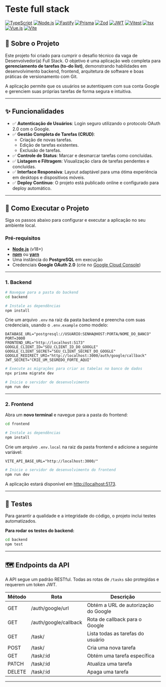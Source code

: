 # Teste full stack

[![TypeScript](https://img.shields.io/badge/TypeScript-3178C6?style=for-the-badge&logo=typescript&logoColor=white)](https://www.typescriptlang.org/)
[![Node.js](https://img.shields.io/badge/Node.js-339933?style=for-the-badge&logo=nodedotjs&logoColor=white)](https://nodejs.org/)
[![Fastify](https://img.shields.io/badge/Fastify-000000?style=for-the-badge&logo=fastify&logoColor=white)](https://www.fastify.io/)
[![Prisma](https://img.shields.io/badge/Prisma-2D3748?style=for-the-badge&logo=prisma&logoColor=white)](https://www.prisma.io/)
[![Zod](https://img.shields.io/badge/Zod-3E67B1?style=for-the-badge&logo=zod&logoColor=white)](https://zod.dev/)
[![JWT](https://img.shields.io/badge/JWT-000000?style=for-the-badge&logo=jsonwebtokens&logoColor=white)](https://jwt.io/)
[![Vitest](https://img.shields.io/badge/Vitest-6E9F18?style=for-the-badge&logo=vitest&logoColor=white)](https://vitest.dev/)
[![tsx](https://img.shields.io/badge/tsx-blue?style=for-the-badge)](https://tsx.is/)
[![Vue.js](https://img.shields.io/badge/Vue.js-4FC08D?style=for-the-badge&logo=vuedotjs&logoColor=white)](https://vuejs.org/)
[![Vite](https://img.shields.io/badge/Vite-646CFF?style=for-the-badge&logo=vite&logoColor=white)](https://vitejs.dev/)


## 🎯 Sobre o Projeto

Este projeto foi criado para cumprir o desafio técnico da vaga de Desenvolvedor(a) Full Stack. O objetivo é uma aplicação web completa para **gerenciamento de tarefas (to-do list)**, demonstrando habilidades em desenvolvimento backend, frontend, arquitetura de software e boas práticas de versionamento com Git.

A aplicação permite que os usuários se autentiquem com sua conta Google e gerenciem suas próprias tarefas de forma segura e intuitiva.

---

## ✨ Funcionalidades

- ✅ **Autenticação de Usuários**: Login seguro utilizando o protocolo OAuth 2.0 com o Google.
- ✅ **Gestão Completa de Tarefas (CRUD)**:
    - Criação de novas tarefas.
    - Edição de tarefas existentes.
    - Exclusão de tarefas.
- ✅ **Controle de Status**: Marcar e desmarcar tarefas como concluídas.
- ✅ **Listagem e Filtragem**: Visualização clara de tarefas pendentes e concluídas.
- ✅ **Interface Responsiva**: Layout adaptável para uma ótima experiência em desktops e dispositivos móveis.
- ✅ **Deploy Contínuo**: O projeto está publicado online e configurado para deploy automático.

---

## 🚀 Como Executar o Projeto

Siga os passos abaixo para configurar e executar a aplicação no seu ambiente local.

### **Pré-requisitos**

- **[Node.js](https://nodejs.org/)** (v18+)
- **[npm](https://www.npmjs.com/)** ou **[yarn](https://yarnpkg.com/)**
- Uma instância do **PostgreSQL** em execução
- Credenciais **Google OAuth 2.0** (crie no [Google Cloud Console](https://console.cloud.google.com/apis/credentials))

---

### **1. Backend**

```bash
# Navegue para a pasta do backend
cd backend

# Instale as dependências
npm install
```

Crie um arquivo `.env` na raiz da pasta backend e preencha com suas credenciais, usando o `.env.example` como modelo:

```env
DATABASE_URL="postgresql://USUARIO:SENHA@HOST:PORTA/NOME_DO_BANCO"
PORT=3000
FRONTEND_URL="http://localhost:5173"
GOOGLE_CLIENT_ID="SEU_CLIENT_ID_DO_GOOGLE"
GOOGLE_CLIENT_SECRET="SEU_CLIENT_SECRET_DO_GOOGLE"
GOOGLE_REDIRECT_URI="http://localhost:3000/auth/google/callback"
JWT_SECRET="CRIE_UM_SEGREDO_FORTE_AQUI"
```

```bash
# Execute as migrações para criar as tabelas no banco de dados
npx prisma migrate dev

# Inicie o servidor de desenvolvimento
npm run dev
```

---

### **2. Frontend**

Abra um **novo terminal** e navegue para a pasta do frontend:

```bash
cd frontend

# Instale as dependências
npm install
```

Crie um arquivo `.env.local` na raiz da pasta frontend e adicione a seguinte variável:

```env
VITE_API_BASE_URL="http://localhost:3000/"
```

```bash
# Inicie o servidor de desenvolvimento do frontend
npm run dev
```

A aplicação estará disponível em [http://localhost:5173](http://localhost:5173).

---

## 🧪 Testes

Para garantir a qualidade e a integridade do código, o projeto inclui testes automatizados.

**Para rodar os testes do backend:**

```bash
cd backend
npm test
```

---

## 🗺️ Endpoints da API

A API segue um padrão RESTful. Todas as rotas de `/tasks` são protegidas e requerem um token JWT.

| Método | Rota                  | Descrição                            |
| ------ | --------------------- | ------------------------------------ |
| GET    | /auth/google/url      | Obtém a URL de autorização do Google |
| GET    | /auth/google/callback | Rota de callback para o Google       |
| GET    | /task/                | Lista todas as tarefas do usuário    |
| POST   | /task/                | Cria uma nova tarefa                 |
| GET    | /task/:id            | Obtém uma tarefa específica          |
| PATCH  | /task/:id            | Atualiza uma tarefa                  |
| DELETE | /task/:id            | Apaga uma tarefa                     |

---

